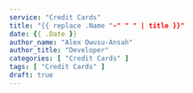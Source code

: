 ```yaml
---
service: "Credit Cards"
title: "{{ replace .Name "-" " " | title }}"
date: {{ .Date }}
author_name: "Alex Owusu-Ansah"
author_title: "Developer"
categories: [ "Credit Cards" ]
tags: [ "Credit Cards" ]
draft: true
---
```


